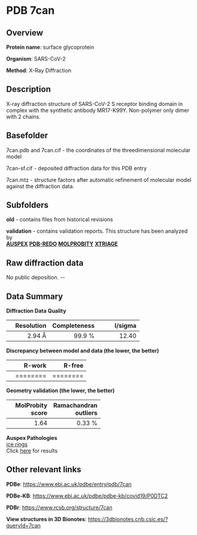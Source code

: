 # PDB 7can

## Overview

**Protein name**: surface glycoprotein

**Organism**: SARS-CoV-2

**Method**: X-Ray Diffraction

## Description

X-ray diffraction structure of SARS-CoV-2 S receptor binding domain in complex with the synthetic antibody MR17-K99Y. Non-polymer only dimer with 2 chains. 

## Basefolder

7can.pdb and 7can.cif - the coordinates of the threedimensional molecular model

7can-sf.cif - deposited diffraction data for this PDB entry

7can.mtz - structure factors after automatic refinement of molecular model against the diffraction data.

## Subfolders



**old** - contains files from historical revisions

**validation** - contains validation reports. This structure has been analyzed by <br>[**AUSPEX**](https://github.com/thorn-lab/coronavirus_structural_task_force/tree/master/pdb/surface_glycoprotein/SARS-CoV-2/7can/validation/auspex) [**PDB-REDO**](https://github.com/thorn-lab/coronavirus_structural_task_force/tree/master/pdb/surface_glycoprotein/SARS-CoV-2/7can/validation/pdb-redo) [**MOLPROBITY**](https://github.com/thorn-lab/coronavirus_structural_task_force/tree/master/pdb/surface_glycoprotein/SARS-CoV-2/7can/validation/molprobity) [**XTRIAGE**](https://github.com/thorn-lab/coronavirus_structural_task_force/blob/master/pdb/surface_glycoprotein/SARS-CoV-2/7can/validation/Xtriage_output.log)  



## Raw diffraction data

No public deposition. --<br> 

## Data Summary
**Diffraction Data Quality**

|   | Resolution | Completeness| I/sigma |
|---|-------------:|----------------:|--------------:|
|   |2.94 Å|99.9  %|<img width=50/>12.40|

**Discrepancy between model and data (the lower, the better)**

|   | **R-work**| **R-free**   
|---|-------------:|----------------:|           
||========|========|

**Geometry validation (the lower, the better)**

|   |**MolProbity<br>score**| **Ramachandran<br>outliers** 
|---|-------------:|----------------:|
||  1.64|  0.33 %|

**Auspex Pathologies**<br> [ice rings](https://www.auspex.de/pathol/#1)<br>Click [here](https://github.com/thorn-lab/coronavirus_structural_task_force/blob/master/pdb/surface_glycoprotein/SARS-CoV-2/7can/validation/auspex/7can_auspex_comments.txt)  for results

 



## Other relevant links 
**PDBe**:  https://www.ebi.ac.uk/pdbe/entry/pdb/7can

**PDBe-KB**: https://www.ebi.ac.uk/pdbe/pdbe-kb/covid19/P0DTC2 
 
**PDBr**: https://www.rcsb.org/structure/7can 

**View structures in 3D Bionotes**: https://3dbionotes.cnb.csic.es/?queryId=7can


